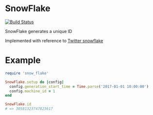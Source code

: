 # SnowFlake

[![Build Status](https://travis-ci.org/myamamoto88/snow_flake.svg?branch=master)](https://travis-ci.org/myamamoto88/snow_flake)

SnowFlake generates a unique ID

Implemented with reference to [Twitter snowflake](https://github.com/twitter/snowflake/tree/snowflake-2010)

# Example

```ruby
require 'snow_flake'

SnowFlake.setup do |config|
  config.generation_start_time = Time.parse('2017-01-01 10:00:00')
  config.machine_id = 1
end

SnowFlake.id
# => 30581323747823617
```
